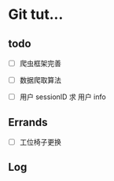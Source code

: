 # Git tut...

## todo

- [ ] 爬虫框架完善
- [ ] 数据爬取算法
- [ ] 用户 sessionID 求 用户 info


## Errands

- [ ] 工位椅子更换


## Log
